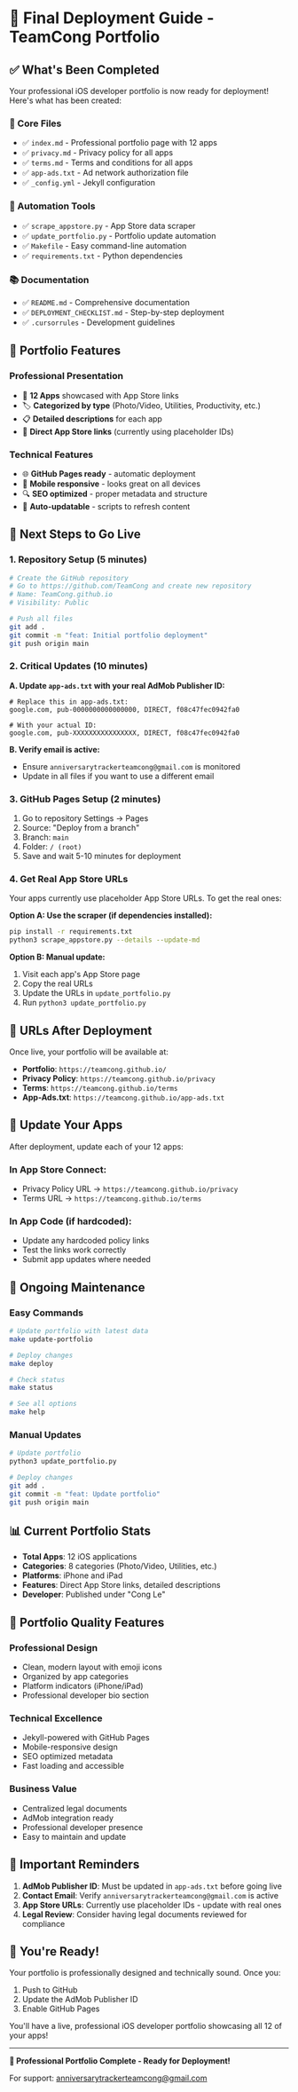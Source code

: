 # 🚀 Final Deployment Guide - TeamCong Portfolio

## ✅ What's Been Completed

Your professional iOS developer portfolio is now ready for deployment! Here's what has been created:

### 📁 Core Files
- ✅ `index.md` - Professional portfolio page with 12 apps
- ✅ `privacy.md` - Privacy policy for all apps
- ✅ `terms.md` - Terms and conditions for all apps
- ✅ `app-ads.txt` - Ad network authorization file
- ✅ `_config.yml` - Jekyll configuration

### 🔧 Automation Tools
- ✅ `scrape_appstore.py` - App Store data scraper
- ✅ `update_portfolio.py` - Portfolio update automation
- ✅ `Makefile` - Easy command-line automation
- ✅ `requirements.txt` - Python dependencies

### 📚 Documentation
- ✅ `README.md` - Comprehensive documentation
- ✅ `DEPLOYMENT_CHECKLIST.md` - Step-by-step deployment
- ✅ `.cursorrules` - Development guidelines

## 🎯 Portfolio Features

### Professional Presentation
- 📱 **12 Apps** showcased with App Store links
- 🏷️ **Categorized by type** (Photo/Video, Utilities, Productivity, etc.)
- 📋 **Detailed descriptions** for each app
- 🔗 **Direct App Store links** (currently using placeholder IDs)

### Technical Features
- 🌐 **GitHub Pages ready** - automatic deployment
- 📱 **Mobile responsive** - looks great on all devices
- 🔍 **SEO optimized** - proper metadata and structure
- 🔄 **Auto-updatable** - scripts to refresh content

## 🚀 Next Steps to Go Live

### 1. Repository Setup (5 minutes)
```bash
# Create the GitHub repository
# Go to https://github.com/TeamCong and create new repository
# Name: TeamCong.github.io
# Visibility: Public

# Push all files
git add .
git commit -m "feat: Initial portfolio deployment"
git push origin main
```

### 2. Critical Updates (10 minutes)

**A. Update `app-ads.txt` with your real AdMob Publisher ID:**
```
# Replace this in app-ads.txt:
google.com, pub-0000000000000000, DIRECT, f08c47fec0942fa0

# With your actual ID:
google.com, pub-XXXXXXXXXXXXXXXX, DIRECT, f08c47fec0942fa0
```

**B. Verify email is active:**
- Ensure `anniversarytrackerteamcong@gmail.com` is monitored
- Update in all files if you want to use a different email

### 3. GitHub Pages Setup (2 minutes)
1. Go to repository Settings → Pages
2. Source: "Deploy from a branch"
3. Branch: `main`
4. Folder: `/ (root)`
5. Save and wait 5-10 minutes for deployment

### 4. Get Real App Store URLs
Your apps currently use placeholder App Store URLs. To get the real ones:

**Option A: Use the scraper (if dependencies installed):**
```bash
pip install -r requirements.txt
python3 scrape_appstore.py --details --update-md
```

**Option B: Manual update:**
1. Visit each app's App Store page
2. Copy the real URLs
3. Update the URLs in `update_portfolio.py`
4. Run `python3 update_portfolio.py`

## 🔗 URLs After Deployment

Once live, your portfolio will be available at:

- **Portfolio**: `https://teamcong.github.io/`
- **Privacy Policy**: `https://teamcong.github.io/privacy`
- **Terms**: `https://teamcong.github.io/terms`
- **App-Ads.txt**: `https://teamcong.github.io/app-ads.txt`

## 📱 Update Your Apps

After deployment, update each of your 12 apps:

### In App Store Connect:
- Privacy Policy URL → `https://teamcong.github.io/privacy`
- Terms URL → `https://teamcong.github.io/terms`

### In App Code (if hardcoded):
- Update any hardcoded policy links
- Test the links work correctly
- Submit app updates where needed

## 🔄 Ongoing Maintenance

### Easy Commands
```bash
# Update portfolio with latest data
make update-portfolio

# Deploy changes
make deploy

# Check status
make status

# See all options
make help
```

### Manual Updates
```bash
# Update portfolio
python3 update_portfolio.py

# Deploy changes
git add .
git commit -m "feat: Update portfolio"
git push origin main
```

## 📊 Current Portfolio Stats

- **Total Apps**: 12 iOS applications
- **Categories**: 8 categories (Photo/Video, Utilities, etc.)
- **Platforms**: iPhone and iPad
- **Features**: Direct App Store links, detailed descriptions
- **Developer**: Published under "Cong Le"

## 🎨 Portfolio Quality Features

### Professional Design
- Clean, modern layout with emoji icons
- Organized by app categories
- Platform indicators (iPhone/iPad)
- Professional developer bio section

### Technical Excellence
- Jekyll-powered with GitHub Pages
- Mobile-responsive design
- SEO optimized metadata
- Fast loading and accessible

### Business Value
- Centralized legal documents
- AdMob integration ready
- Professional developer presence
- Easy to maintain and update

## 🚨 Important Reminders

1. **AdMob Publisher ID**: Must be updated in `app-ads.txt` before going live
2. **Contact Email**: Verify `anniversarytrackerteamcong@gmail.com` is active
3. **App Store URLs**: Currently use placeholder IDs - update with real ones
4. **Legal Review**: Consider having legal documents reviewed for compliance

## 🎉 You're Ready!

Your portfolio is professionally designed and technically sound. Once you:
1. Push to GitHub
2. Update the AdMob Publisher ID
3. Enable GitHub Pages

You'll have a live, professional iOS developer portfolio showcasing all 12 of your apps!

---

**🌟 Professional Portfolio Complete - Ready for Deployment!**

For support: anniversarytrackerteamcong@gmail.com